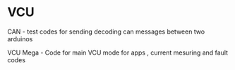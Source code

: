 # VCU

CAN - test codes for sending decoding can messages between two arduinos

VCU Mega - Code for main VCU mode for apps , current mesuring and fault codes

